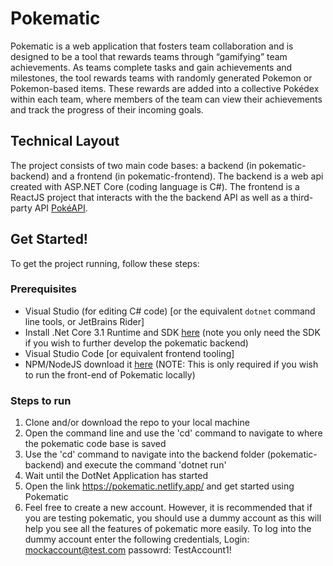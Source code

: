 # Pokematic
Pokematic is a web application that fosters team collaboration and is designed to be a tool that rewards teams through “gamifying” team achievements. As teams complete tasks and gain achievements and milestones, the tool rewards teams with randomly generated Pokemon or Pokemon-based items. These rewards are added into a collective Pokédex within each team, where members of the team can view their achievements and track the progress of their incoming goals.

## Technical Layout

The project consists of two main code bases: a backend (in pokematic-backend) and a frontend (in pokematic-frontend). The backend is a web api created with ASP.NET Core (coding language is C#). The frontend is a ReactJS project that interacts with the  the backend API as well as a third-party API [PokéAPI](https://pokeapi.co/).

## Get Started!

To get the project running, follow these steps:

### Prerequisites
- Visual Studio (for editing C# code) [or the equivalent `dotnet` command line tools, or JetBrains Rider]
- Install .Net Core 3.1 Runtime and SDK [here](https://dotnet.microsoft.com/download) (note you only need the SDK if you wish to further develop the pokematic backend)
- Visual Studio Code [or equivalent frontend tooling]
- NPM/NodeJS download it [here](https://nodejs.org/en/) (NOTE: This is only required if you wish to run the front-end of Pokematic locally)

### Steps to run
1. Clone and/or download the repo to your local machine
2. Open the command line and use the 'cd' command to navigate to where the pokematic code base is saved
3. Use the 'cd' command to navigate into the backend folder (pokematic-backend) and execute the command 'dotnet run'
4. Wait until the DotNet Application has started
5. Open the link https://pokematic.netlify.app/ and get started using Pokematic
6. Feel free to create a new account. However, it is recommended that if you are testing pokematic, you should use a dummy account as this will help you see all the features of pokematic more easily. To log into the dummy account enter the following credentials,
Login: mockaccount@test.com
passowrd: TestAccount1!
